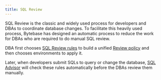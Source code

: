 ```yaml
---
title: SQL Review
---
```


SQL Review is the classic and widely used process for developers and DBAs to coordinate database changes. To facilitate this heavily used process, Bytebase has designed an automatic process to reduce the work for DBAs who are required to do manual SQL review.

DBA first chooses [SQL Review rules](/docs/sql-review/review-rules) to build a unified [Review policy](/docs/sql-review/review-policy/overview) and then chooses environments to apply it.

Later, when developers submit SQLs to query or change the database, [SQL Advisor](/docs/sql-review/sql-advisor/overview) will check these rules automatically before the DBAs review them manually.